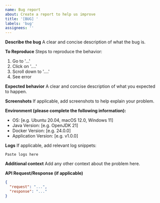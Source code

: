 ```yaml
---
name: Bug report
about: Create a report to help us improve
title: '[BUG] '
labels: 'bug'
assignees: ''
---
```


**Describe the bug**
A clear and concise description of what the bug is.

**To Reproduce**
Steps to reproduce the behavior:
1. Go to '...'
2. Click on '....'
3. Scroll down to '....'
4. See error

**Expected behavior**
A clear and concise description of what you expected to happen.

**Screenshots**
If applicable, add screenshots to help explain your problem.

**Environment (please complete the following information):**
- OS: [e.g. Ubuntu 20.04, macOS 12.0, Windows 11]
- Java Version: [e.g. OpenJDK 21]
- Docker Version: [e.g. 24.0.0]
- Application Version: [e.g. v1.0.0]

**Logs**
If applicable, add relevant log snippets:
```
Paste logs here
```

**Additional context**
Add any other context about the problem here.

**API Request/Response (if applicable)**
```json
{
  "request": "...",
  "response": "..."
}
```
